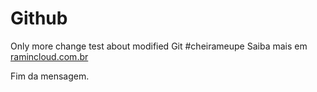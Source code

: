 # Github
Only more change
test about modified Git
#cheirameupe
Saiba mais em [ramincloud.com.br](http://ramin.cloud.com.br)




Fim da mensagem.

